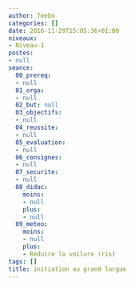 ```yaml
---
author: Teebo
categories: []
date: 2016-11-29T15:05:36+01:00
niveaux:
- Niveau-1
postes:
- null
seance:
  00_prereq:
  - null
  01_orga:
  - null
  02_but: null
  03_objectifs:
  - null
  04_reussite:
  - null
  05_evaluation:
  - null
  06_consignes:
  - null
  07_securite:
  - null
  08_didac:
    moins:
    - null
    plus:
    - null
  09_meteo:
    moins:
    - null
    plus:
    - Réduire la voilure (ris)
tags: []
title: initiation au grand largue
---
```

